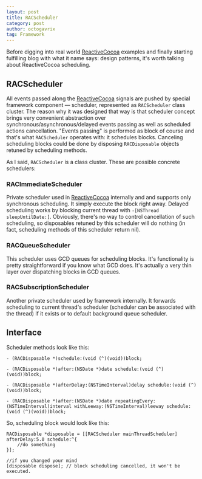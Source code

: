 ```yaml
---
layout: post
title: RACScheduler
category: post
author: octogavrix
tag: Framework
---
```


Before digging into real world [ReactiveCocoa] examples and finally starting fulfilling blog with what it name says: design patterns, it's worth talking about ReactiveCocoa scheduling.

## RACScheduler

All events passed along the [ReactiveCocoa] signals are pushed by special framework component — scheduler, represented as `RACScheduler` class cluster. The reason why it was designed that way is that scheduler concept brings very convenient abstraction over synchronous/asynchronous/delayed events passing as well as scheduled actions cancellation. "Events passing" is performed as block of course and that's what `RACScheduler` operates with: it schedules blocks. Canceling scheduling blocks could be done by disposing `RACDisposable` objects retuned by scheduling methods.

As I said, `RACScheduler` is a class cluster. These are possible concrete schedulers:

### RACImmediateScheduler

Private scheduler used in [ReactiveCocoa] internally and and supports only synchronous scheduling. It simply execute the block right away. Delayed scheduling works by blocking current thread with `-[NSThread sleepUntilDate:]`. Obviously, there's no way to control cancellation of such scheduling, so disposables retuned by this scheduler will do nothing (in fact, scheduling methods of this scheduler return nil).

### RACQueueScheduler

This scheduler uses GCD queues for scheduling blocks. It's functionality is pretty straightforward if you know what GCD does. It's actually a very thin layer over dispatching blocks in GCD queues.

### RACSubscriptionScheduler

Another private scheduler used by framework internally. It forwards scheduling to current thread's scheduler (scheduler can be associated with the thread) if it exists or to default background queue scheduler.


## Interface

Scheduler methods look like this:

```objc 
- (RACDisposable *)schedule:(void (^)(void))block;

- (RACDisposable *)after:(NSDate *)date schedule:(void (^)(void))block;

- (RACDisposable *)afterDelay:(NSTimeInterval)delay schedule:(void (^)(void))block;

- (RACDisposable *)after:(NSDate *)date repeatingEvery:(NSTimeInterval)interval withLeeway:(NSTimeInterval)leeway schedule:(void (^)(void))block;

```

So, scheduling block would look like this:

```objc
RACDisposable *disposable = [[RACScheduler mainThreadScheduler] afterDelay:5.0 schedule:^{
	//do something
}];

//if you changed your mind
[disposable dispose]; // block scheduling cancelled, it won't be executed.

```
[ReactiveCocoa]:https://github.com/ReactiveCocoa/ReactiveCocoa